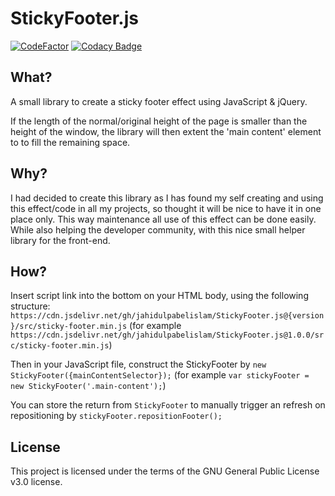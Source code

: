 # StickyFooter.js

[![CodeFactor](https://www.codefactor.io/repository/github/jahidulpabelislam/sticky-footer.js/badge?style=flat-square)](https://www.codefactor.io/repository/github/jahidulpabelislam/sticky-footer.js)
[![Codacy Badge](https://api.codacy.com/project/badge/Grade/fc77f05e8d0743729ef31d7da9e09ed6)](https://www.codacy.com/app/jahidulpabelislam/sticky-footer.js?utm_source=github.com&utm_medium=referral&utm_content=jahidulpabelislam/sticky-footer.js&utm_campaign=Badge_Grade)

## What?

A small library to create a sticky footer effect using JavaScript & jQuery.

If the length of the normal/original height of the page is smaller than the height of the window, the library will then extent the 'main content' element to to fill the remaining space.

## Why?

I had decided to create this library as I has found my self creating and using this effect/code in all my projects, so thought it will be nice to have it in one place only.
This way maintenance all use of this effect can be done easily. While also helping the developer community, with this nice small helper library for the front-end.

## How?

Insert script link into the bottom on your HTML body, using the following structure: `https://cdn.jsdelivr.net/gh/jahidulpabelislam/StickyFooter.js@{version}/src/sticky-footer.min.js` (for example `https://cdn.jsdelivr.net/gh/jahidulpabelislam/StickyFooter.js@1.0.0/src/sticky-footer.min.js`)

Then in your JavaScript file, construct the StickyFooter by `new StickyFooter({mainContentSelector});` (for example `var stickyFooter = new StickyFooter('.main-content');`)

You can store the return from `StickyFooter` to manually trigger an refresh on repositioning by `stickyFooter.repositionFooter();`

## License

This project is licensed under the terms of the GNU General Public License v3.0 license.
